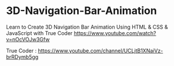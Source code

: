 # 3D-Navigation-Bar-Animation
Learn to Create 3D Navigation Bar Animation Using HTML &amp; CSS &amp; JavaScript with True Coder
https://www.youtube.com/watch?v=nOcVOJw3Gfw

True Coder : https://www.youtube.com/channel/UCLjtB1XNaiVz-brRDymb5gg
